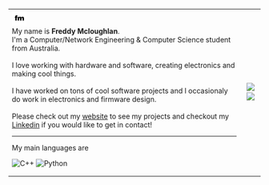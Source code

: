 <!---

NOTE TO SELF. Inline html style does not work on github. If you want it you'll have to rasturise it as an image or vectorise it or something

--->

<table>
  <tr>
    <td>
      <a href="https://mcloughlan.com">
        <img src="https://raw.githubusercontent.com/mcloughlan/personal-site/refs/heads/main/assets/images/favicon.png" width="30" alt="Favicon">
      </a>
      <br>
      My name is <strong>Freddy Mcloughlan</strong>.
      <br>
      I'm a Computer/Network Engineering & Computer Science student from Australia.
      <br>
      <br>
      I love working with hardware and software, creating electronics and making cool things.
      <br>
      <br>
      I have worked on tons of cool software projects and I occasionaly do work in electronics and firmware design.
      <br>
      <br>
      Please check out my <a href="https://mcloughlan.com">website</a> to see my projects and checkout my <a href="https://www.linkedin.com/in/freddy-mcloughlan/">Linkedin</a> if you would like to get in contact!
      <br>
      <hr>
      
  <!---
  https://github.com/Ileriayo/markdown-badges


  https://media2.giphy.com/media/v1.Y2lkPTc5MGI3NjExcnhwMTV5amZmM2ppeWVjNHRleWVkZnZ0bTJzbm5namR2bGNzeWMzeSZlcD12MV9pbnRlcm5hbF9naWZfYnlfaWQmY3Q9Zw/2463mSK5q2P3qLnoDY/giphy.gif
  --->
  
  My main languages are
  
  ![C++](https://img.shields.io/badge/c++-%2300599C.svg?style=for-the-badge&logo=c%2B%2B&logoColor=white)
  ![Python](https://img.shields.io/badge/python-3670A0?style=for-the-badge&logo=python&logoColor=ffdd54)
      </td>
    <td>
      <div align="center">
        <img src="https://github-readme-stats.vercel.app/api?username=mcloughlan&count_private=true&show_icons=true&theme=dark&hide_border=true" />
        <img src="https://media1.tenor.com/m/l_tQP6gd9AYAAAAd/hbo-watching.gif">
      </div>
    </td>
  </tr>
</table>

<!---
<img src="https://media1.tenor.com/m/pV58-hkh2qkAAAAd/dr-house-house.gif">

mcloughlan/mcloughlan is a ✨ special ✨ repository because its `README.md` (this file) appears on your GitHub profile.
You can click the Preview link to take a look at your changes.
--->
